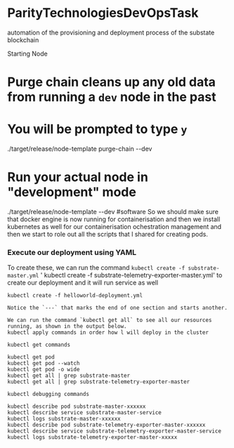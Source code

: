 # ParityTechnologiesDevOpsTask
automation of the provisioning and deployment process of the substate blockchain

Starting  Node

# Purge chain cleans up any old data from running a `dev` node in the past
# You will be prompted to type `y`
./target/release/node-template purge-chain --dev

# Run your actual node in "development" mode
./target/release/node-template --dev
#software
So we should make sure that docker engine is now running for containerisation and then we install kubernetes as well for our containerisation
ochestration management and then we start to role out all the scripts that l shared for creating pods.

### Execute our deployment using YAML

To create these, we can run the command `kubectl create -f substrate-master.yml` ' kubectl create -f  substrate-telemetry-exporter-master.yml' to create our deployment 
and it will run service as well
```
kubectl create -f helloworld-deployment.yml

Notice the `---` that marks the end of one section and starts another.

We can run the command `kubectl get all` to see all our resources running, as shown in the output below.
kubectl apply commands in order how l will deploy in the cluster

kubectl get commands

kubectl get pod
kubectl get pod --watch
kubectl get pod -o wide
kubectl get all | grep substrate-master
kubectl get all | grep substrate-telemetry-exporter-master

kubectl debugging commands

kubectl describe pod substrate-master-xxxxxx
kubectl describe service substrate-master-service
kubectl logs substrate-master-xxxxxx
kubectl describe pod substrate-telemetry-exporter-master-xxxxxx
kubectl describe service substrate-telemetry-exporter-master-service
kubectl logs substrate-telemetry-exporter-master-xxxxx



